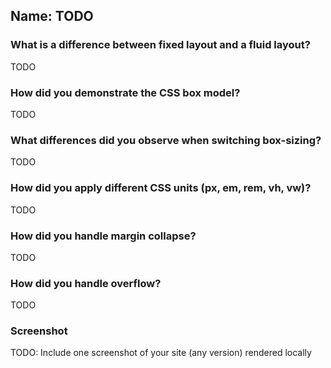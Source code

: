 ## Name: TODO

### What is a difference between fixed layout and a fluid layout?
TODO

### How did you demonstrate the CSS box model?
TODO

### What differences did you observe when switching box-sizing?
TODO

### How did you apply different CSS units (px, em, rem, vh, vw)?
TODO

### How did you handle margin collapse?
TODO

### How did you handle overflow?
TODO

### Screenshot
TODO: Include one screenshot of your site (any version) rendered locally 